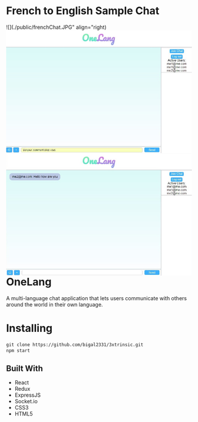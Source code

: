 
# French to English Sample Chat
![](./public/frenchChat.JPG" align="right)
<img src="/public/frenchChat.JPG" align="right" />
<img src="/public/frenchChatResult.JPG" align="right" />


# OneLang

A multi-language chat application that lets users communicate with others around the world in their own language.



# Installing


```
git clone https://github.com/bigal2331/3xtrinsic.git
npm start
```
## Built With

* React
* Redux
* ExpressJS
* Socket.io
* CSS3
* HTML5
